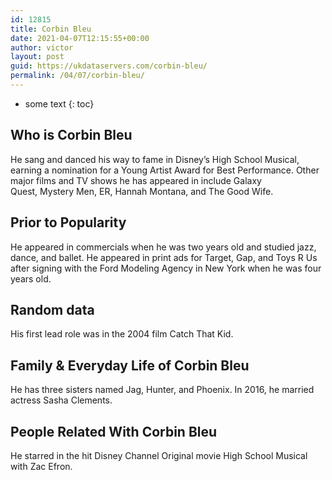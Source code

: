 ```yaml
---
id: 12815
title: Corbin Bleu
date: 2021-04-07T12:15:55+00:00
author: victor
layout: post
guid: https://ukdataservers.com/corbin-bleu/
permalink: /04/07/corbin-bleu/
---
```


* some text
{: toc}


## Who is Corbin Bleu



He sang and danced his way to fame in Disney&#8217;s High School Musical, earning a nomination for a Young Artist Award for Best Performance. Other major films and TV shows he has appeared in include Galaxy Quest, Mystery Men, ER, Hannah Montana, and The Good Wife. 

                
                
                
## Prior to Popularity



He appeared in commercials when he was two years old and studied jazz, dance, and ballet. He appeared in print ads for Target, Gap, and Toys R Us after signing with the Ford Modeling Agency in New York when he was four years old. 

                
                
                
## Random data



His first lead role was in the 2004 film Catch That Kid. 

                
                
                
## Family & Everyday Life of Corbin Bleu



He has three sisters named Jag, Hunter, and Phoenix. In 2016, he married actress Sasha Clements. 

                
                
                
## People Related With Corbin Bleu



He starred in the hit Disney Channel Original movie High School Musical with Zac Efron.

                
              
            
          
          
          
